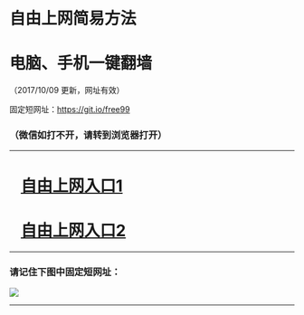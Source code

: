 ﻿# 自由上网简易方法

# 电脑、手机一键翻墙

（2017/10/09 更新，网址有效）

固定短网址：https://git.io/free99

### （微信如打不开，请转到浏览器打开）


***





# &nbsp;&nbsp; <a href="http://ft1045721942.fwq-tz-1001.info/fwqtz01.html?t=100900116760 " target="_blank">自由上网入口1</a>
# &nbsp;&nbsp; <a href="http://ft1278722077.fwq-tz-1002.info/fwqtz02.html?t=100900124486 " target="_blank">自由上网入口2</a>
***

### 请记住下图中固定短网址：

<img src="https://s3-us-west-2.amazonaws.com/fwq-1001/yjfq-20170905okok.png" /> 


***

